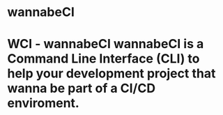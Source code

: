 # wannabeCI
# WCI - wannabeCI wannabeCI is a Command Line Interface (CLI) to help your development project that wanna be part of a CI/CD enviroment.
